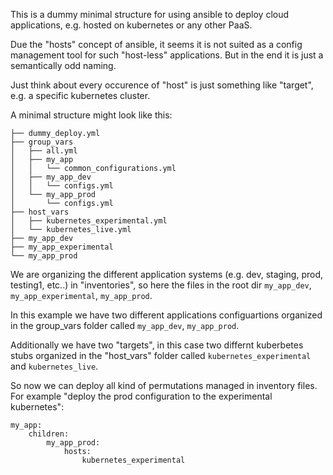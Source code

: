
This is a dummy minimal structure for using ansible to deploy cloud 
applications, e.g. hosted on kubernetes or any other PaaS.

Due the "hosts" concept of ansible, it seems it is not suited as a config management tool for such 
"host-less" applications. But in the end it is just a semantically odd naming.

Just think about every occurence of "host" is just something like "target", e.g. a specific kubernetes cluster.

A minimal structure might look like this:

```
├── dummy_deploy.yml
├── group_vars
│   ├── all.yml
│   ├── my_app
│   │   └── common_configurations.yml
│   ├── my_app_dev
│   │   └── configs.yml
│   └── my_app_prod
│       └── configs.yml
├── host_vars
│   ├── kubernetes_experimental.yml
│   └── kubernetes_live.yml
├── my_app_dev
├── my_app_experimental
└── my_app_prod
```

We are organizing the different application systems (e.g. dev, staging, prod, testing1, etc..) in "inventories", 
so here the files in the root dir `my_app_dev`, `my_app_experimental`, `my_app_prod`. 

In this example we have two different applications configuartions organized in the group_vars folder called `my_app_dev`, `my_app_prod`. 

Additionally we have two "targets", in this case two differnt kuberbetes stubs organized in the "host_vars" folder 
called `kubernetes_experimental` and `kubernetes_live`. 

So now we can deploy all kind of permutations managed in inventory files. For example "deploy the prod configuration 
to the experimental kubernetes":

```
my_app:
    children:
        my_app_prod:
            hosts:
                kubernetes_experimental
```
